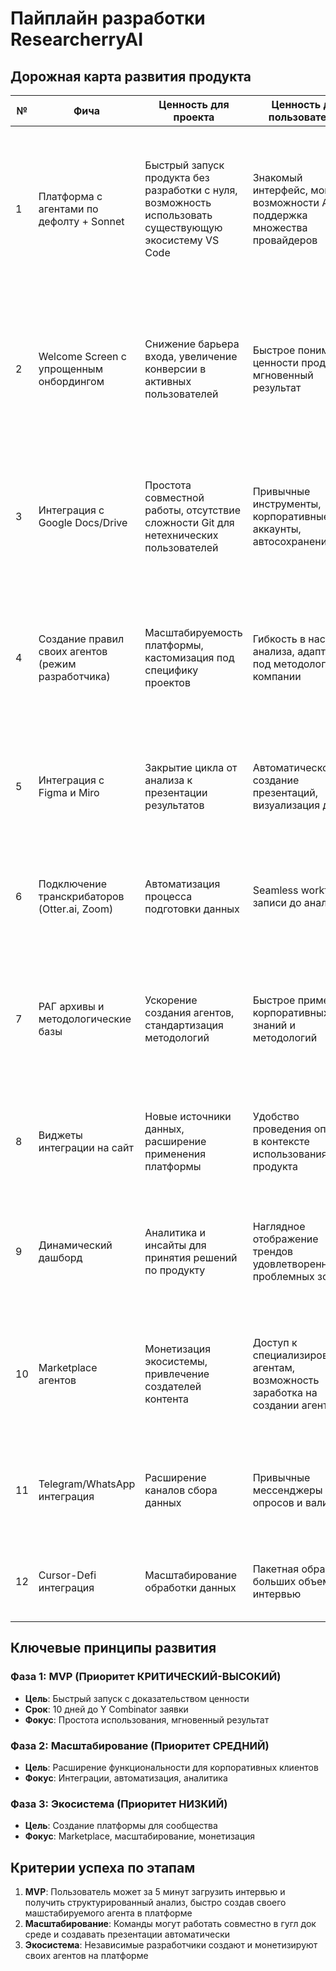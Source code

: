 # Пайплайн разработки ResearcherryAI

## Дорожная карта развития продукта

| № | Фича | Ценность для проекта | Ценность для пользователей | Применение на этапе | Приоритет | Пояснение |
|---|------|---------------------|---------------------------|-------------------|-----------|-----------|
| 1 | Платформа с агентами по дефолту + Sonnet | Быстрый запуск продукта без разработки с нуля, возможность использовать существующую экосистему VS Code | Знакомый интерфейс, мощные возможности AI, поддержка множества провайдеров | MVP | **КРИТИЧЕСКИЙ** | Можно использовать существующий cursor/VSCode как основу, заменив провайдеров и промпты. Поддержка OpenRouter, Windsurf, Google и других API провайдеров через единый интерфейс |
| 2 | Welcome Screen с упрощенным онбордингом | Снижение барьера входа, увеличение конверсии в активных пользователей | Быстрое понимание ценности продукта, мгновенный результат | Первое впечатление | **КРИТИЧЕСКИЙ** | Простой 3-шаговый процесс: загрузить интервью → выбрать критерии анализа → получить результат. Создание "aha-момента" и первого агента за минуты |
| 3 | Интеграция с Google Docs/Drive | Простота совместной работы, отсутствие сложности Git для нетехнических пользователей | Привычные инструменты, корпоративные аккаунты, автосохранение | Работа с документами | **ВЫСОКИЙ** | Замена Git на Google Drive для исследователей. Подключение через Gmail, работа с корпоративными аккаунтами, changelog изменений без merge conflicts |
| 4 | Создание правил своих агентов (режим разработчика) | Масштабируемость платформы, кастомизация под специфику проектов | Гибкость в настройке анализа, адаптация под методологии компании | Продвинутое использование | **ВЫСОКИЙ** | Два режима: простой (исследователь) и продвинутый (разработчик). Возможность создавать и редактировать правила агентов, форкать существующие |
| 5 | Интеграция с Figma и Miro | Закрытие цикла от анализа к презентации результатов | Автоматическое создание презентаций, визуализация данных | Представление результатов | **ВЫСОКИЙ** | Cursor-Figma MCP для создания презентаций по критериям. Анализ изображений UX-тестов, создание отчетов для заказчиков на основе правил |
| 6 | Подключение транскрибаторов (Otter.ai, Zoom) | Автоматизация процесса подготовки данных | Seamless workflow от записи до анализа | Сбор данных | **ВЫСОКИЙ** | Zoom-Cursor MCP по умолчанию, интеграция с Otter.ai и другими сервисами транскрибации для прямой загрузки записей |
| 7 | РАГ архивы и методологические базы | Ускорение создания агентов, стандартизация методологий | Быстрое применение корпоративных знаний и методологий | Настройка и создание агентов | **СРЕДНИЙ** | Интеграция с корпоративными базами знаний для захвата методологий и данных о продуктах, создание ценностных предложений для пользователей |
| 8 | Виджеты интеграции на сайт | Новые источники данных, расширение применения платформы | Удобство проведения опросов в контексте использования продукта | Сбор обратной связи | **СРЕДНИЙ** | Виджеты для NPS опросов и опросов сотрудников, интеграция в веб-приложения компаний для сбора feedback в реальном времени |
| 9 | Динамический дашборд | Аналитика и инсайты для принятия решений по продукту | Наглядное отображение трендов удовлетворенности и проблемных зон | Анализ и мониторинг | **СРЕДНИЙ** | Настраиваемые срезы удовлетворенности по сегментам, автогенерация гипотез улучшений продукта на основе данных опросов |
| 10 | Marketplace агентов | Монетизация экосистемы, привлечение создателей контента | Доступ к специализированным агентам, возможность заработка на создании агентов | Экосистема | **НИЗКИЙ** | Библиотека навыков/модулей знаний с возможностью покупки/аренды. Разделение доходов с авторами, токенизация платежей |
| 11 | Telegram/WhatsApp интеграция | Расширение каналов сбора данных | Привычные мессенджеры для опросов и валидации | Количественная валидация | **СРЕДНИЙ** | Проведение количественных опросов для валидации качественных данных через популярные мессенджеры |
| 12 | Cursor-Defi интеграция | Масштабирование обработки данных | Пакетная обработка больших объемов интервью | Масштабирование | **НИЗКИЙ** | Подключение workflow для обработки пакетов по 50+ интервью вместо единичной обработки |

## Ключевые принципы развития

### Фаза 1: MVP (Приоритет КРИТИЧЕСКИЙ-ВЫСОКИЙ)
- **Цель**: Быстрый запуск с доказательством ценности
- **Срок**: 10 дней до Y Combinator заявки
- **Фокус**: Простота использования, мгновенный результат

### Фаза 2: Масштабирование (Приоритет СРЕДНИЙ)
- **Цель**: Расширение функциональности для корпоративных клиентов
- **Фокус**: Интеграции, автоматизация, аналитика

### Фаза 3: Экосистема (Приоритет НИЗКИЙ)
- **Цель**: Создание платформы для сообщества
- **Фокус**: Marketplace, масштабирование, монетизация

## Критерии успеха по этапам

1. **MVP**: Пользователь может за 5 минут загрузить интервью и получить структурированный анализ, быстро создав своего машстабируемого агента в платформе
2. **Масштабирование**: Команды могут работать совместно в гугл док среде и создавать презентации автоматически
3. **Экосистема**: Независимые разработчики создают и монетизируют своих агентов на платформе 